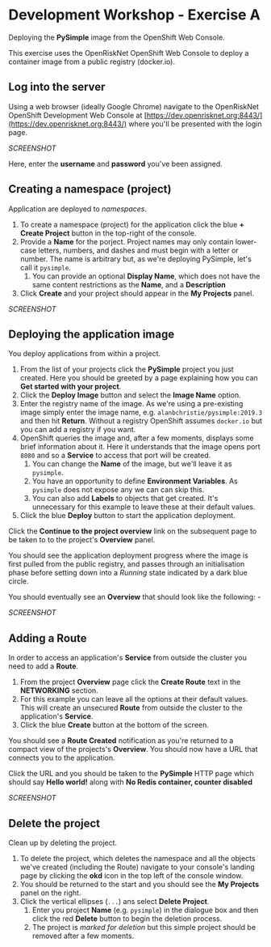 # Development Workshop - Exercise A
Deploying the **PySimple** image from the OpenShift Web Console.

This exercise uses the OpenRiskNet OpenShift Web Console to deploy a
container image from a public registry (docker.io). 

## Log into the server
Using a web browser (ideally Google Chrome) navigate to the OpenRiskNet
OpenShift Development Web Console at [https://dev.openrisknet.org:8443/](https://dev.openrisknet.org:8443/)
where you'll be presented with the login page.

_SCREENSHOT_

Here, enter the **username** and **password** you've been assigned.

## Creating a namespace (project)
Application are deployed to _namespaces_.

1.  To create a namespace (project) for the application click the
    blue **+ Create Project** button in the top-right of the console.
1.  Provide a **Name** for the porject. Project names may only contain
    lower-case letters, numbers, and dashes and must begin with a letter or
    number. The name is arbitrary but, as we're deploying PySimple,
    let's call it `pysimple`.
    1.  You can provide an optional **Display Name**, which does not have the
        same content restrictions as the **Name**, and a **Description** 
1.  Click **Create** and your project should appear in the **My Projects**
    panel.
    
_SCREENSHOT_

## Deploying the application image
You deploy applications from within a project.

1.  From the list of your projects click the **PySimple** project you just
    created. Here you should be greeted by a page explaining how you can
    **Get started with your project**.
1.  Click the **Deploy Image** button and select the **Image Name** option.
1.  Enter the registry name of the image. As we're using a pre-existing image
    simply enter the image name, e.g. `alanbchristie/pysimple:2019.3`
    and then hit **Return**. Without a registry OpenShift assumes `docker.io`
    but you can add a registry if you want.
1.  OpenShift queries the image and, after a few moments, displays
    some brief information about it. Here it understands that the image
    opens port `8080` and so a **Service** to access that port will be created.
    1.  You can change the **Name** of the image, but we'll leave it as
        `pysimple`.
    1.  You have an opportunity to define **Environment Variables**. As
        `pysimple` does not expose any we can can skip this.
    1.  You can also add **Labels** to objects that get created.
        It's unnecessary for this example to leave these at their default
        values.
1.  Click the blue **Deploy** button to start the application deployment.

Click the **Continue to the project overview** link on the subsequent page
to be taken to to the project's **Overview** panel.

You should see the application deployment progress where the image is first
pulled from the public registry, and passes through an initialisation phase
before setting down into a _Running_ state indicated by a dark blue circle.

You should eventually see an **Overview** that should look like the
following: -

_SCREENSHOT_

## Adding a Route
In order to access an application's **Service** from outside the cluster
you need to add a **Route**.

1.  From the project **Overview** page click the **Create Route** text in the
    **NETWORKING** section.
1.  For this example you can leave all the options at their default values.
    This will create an unsecured **Route** from outside the cluster to the
    application's **Service**.
1.  Click the blue **Create** button at the bottom of the screen.

You should see a **Route Created** notification as you're returned to a
compact view of the projects's **Overview**. You should now have a URL
that connects you to the application.

Click the URL and you should be taken to the **PySimple** HTTP
page which should say **Hello world!** along with
**No Redis container, counter disabled**

_SCREENSHOT_

## Delete the project
Clean up by deleting the project.

1.  To delete the project, which deletes the namespace and all the objects we've
    created (including the Route) navigate to your console's landing page
    by clicking the **okd** icon in the top left of the console window.
1.  You should be returned to the start and you should see the **My Projects**
    panel on the right.
1.  Click the vertical ellipses (`...`) ans select **Delete Project**.
    1.  Enter you project **Name** (e.g. `pysimple`) in the dialogue box
        and then click the red **Delete** button to begin the deletion process.
    1.  The project is _marked for deletion_ but this simple project should
        be removed after a few moments.
